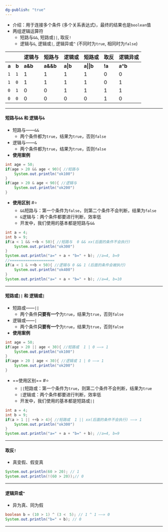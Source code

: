 ```yaml
---
dg-publish: "true"
---
```

- 介绍：用于连接多个条件 (多个关系表达式)，最终的结果也是`boolean`值
- 两组逻辑运算符
	- 短路与`&&`, 短路或`||`, 取反`!`
	- 逻辑与`&`, 逻辑或`|`, 逻辑异或`^` (不同时为`true`, 相同时为`false`)

|       |       | 逻辑与     | 短路与      | 逻辑或      | 短路或        | 取反     | 逻辑异或    |
| ----- | ----- | ------- | -------- | -------- | ---------- | ------ | ------- |
| **a** | **b** | **a&b** | **a&&b** | **a\|b** | **a\|\|b** | **!a** | **a^b** |
| `1`   | `1`   | 1       | 1        | 1        | 1          | 0      | 0       |
| `1`   | `0`   | 1       | 1        | 1        | 1          | 0      | 1       |
| `0`   | `1`   | 0       | 0        | 1        | 1          | 1      | 1       |
| `0`   | `0`   | 0       | 0        | 0        | 0          | 1      | 0       |
- --
#### 短路与`&&` 和 逻辑与`&`
- 短路与——`&&`
	- 两个条件都为`true`，结果为`true`，否则`false`
- 逻辑与——`&`
	- 两个条件都为`true`，结果为`true`，否则`false`
- **使用案例**
```java
int age = 50;
if(age > 20 && age < 90){ //短路与
	System.out.println("ok100")
}
if(age > 20 & age < 90){ //逻辑与
	System.out.println("ok200")
}
```
- **使用区别** #⭐️ 
	- `&&`短路与：第一个条件为`false`，则第二个条件不会判断，结果为`false`
	- `&`逻辑与：两个条件都要进行判断，效率低
	- 开发中，我们使用的基本都是短路与`&&`
```java
int a = 4;
int b = 9;
if(a < 1 && ++b < 50){ //短路与  0 && xx(后面的条件不会执行)
	System.out.println("ok300")
}
System.out.println("a=" + a + "b=" + b); //a=4, b=9
//====================
if(a < 1 & ++b < 50){ //逻辑与 0 && 1 (后面的条件会被执行)
	System.out.println("ok400")
}
System.out.println("a=" + a + "b=" + b); //a=4, b=10
```
---
#### 短路或`||` 和 逻辑或`|`
- 短路或——`||`
	- 两个条件**只要有一个**为`true`，结果为`true`，否则`false`
- 逻辑或——`|`
	- 两个条件**只要有一个**为`true`，结果为`true`，否则`false` 
- **使用案例**
```java
int age = 50;
if(age > 20 || age < 30){ //短路或  1 | 0 ——» 1
	System.out.println("ok100")
}
if(age > 20 | age < 30){ //逻辑或 1 | 0 ——» 1
	System.out.println("ok200")
}
```
- ==使用区别== #⭐️ 
	- `||`短路或：第一个条件为`true`，则第二个条件不会判断，结果为`true`
	- `|`逻辑或：两个条件都要进行判断，效率低
	- 开发中，我们使用的基本都是短路或`||`
```java
int a = 4;
int b = 9;
if(a > 1 || ++b > 4){ //短路或  1 || xx(后面的条件不会执行) ——» 1
	System.out.println("ok300")
}
System.out.println("a=" + a + "b=" + b); //a=4, b=9
```
---
#### 取反`!`
- 真变假、假变真
```java
System.out.println(60 > 20); // 1
System.out.println(!(60 > 20));// 0
```
---
#### 逻辑异或`^`
- 异为真、同为假
```java
boolean b = (10 > 1) ^ (3 <　5); // 1 ^ 1 ——» 0
System.out.println("b=" + b); // 0
```
---
